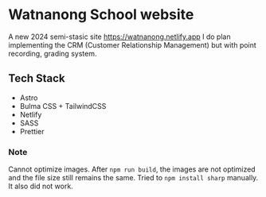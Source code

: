 # Watnanong School website

A new 2024 semi-stasic site https://watnanong.netlify.app I do plan implementing the CRM (Customer Relationship Management) but with point recording, grading system.

## Tech Stack

- Astro
- Bulma CSS + TailwindCSS
- Netlify
- SASS
- Prettier

### Note

Cannot optimize images. After `npm run build`, the images are not optimized and the file size still remains the same. Tried to `npm install sharp` manually. It also did not work.
